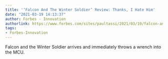 ```yaml
---
title: '‘Falcon And The Winter Soldier’ Review: Thanks, I Hate Him'
date: "2021-03-19 14:13:37"
author: Forbes - Innovation
authorlink: https://www.forbes.com/sites/paultassi/2021/03/19/falcon-and-the-winter-soldier-review-thanks-i-hate-him/
tags:
- Forbes-Innovation
---
```

Falcon and the Winter Soldier arrives and immediately throws a wrench into the MCU.